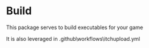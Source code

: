 # Build

This package serves to build executables for your game

It is also leveraged in .github\workflows\itchupload.yml
